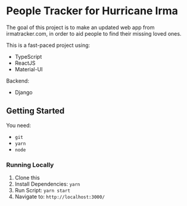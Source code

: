 # People Tracker for Hurricane Irma
The goal of this project is to make an updated web app from irmatracker.com, in order to aid people to find their missing loved ones.

This is a fast-paced project using:

- TypeScript
- ReactJS
- Material-UI

Backend:
- Django

## Getting Started
You need:
- `git`
- `yarn`
- `node`

### Running Locally
1. Clone this
1. Install Dependencies: `yarn`
1. Run Script: `yarn start`
1. Navigate to: `http://localhost:3000/`